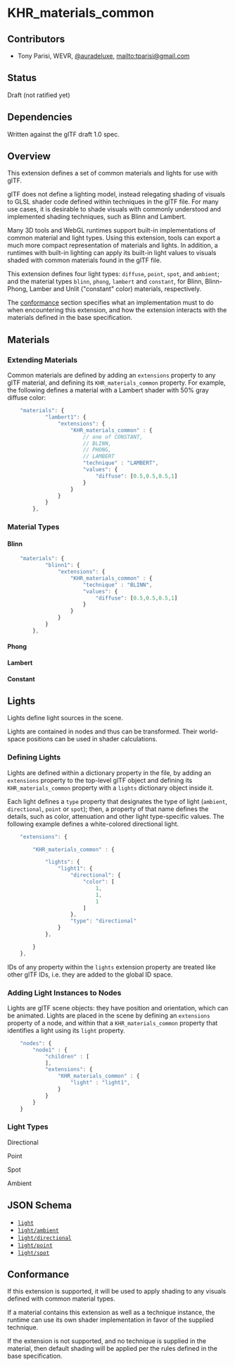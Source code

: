 # KHR\_materials\_common

## Contributors

* Tony Parisi, WEVR, [@auradeluxe](https://twitter.com/auradeluxe), <mailto:tparisi@gmail.com>

## Status

Draft (not ratified yet)

## Dependencies

Written against the glTF draft 1.0 spec.

## Overview

This extension defines a set of common materials and lights for use with glTF. 

glTF does not define a lighting model, instead relegating shading of visuals to GLSL shader code defined within techniques in the glTF file. For many use cases, it is desirable to shade visuals with commonly understood and implemented shading techniques, such as Blinn and Lambert.

Many 3D tools and WebGL runtimes support built-in implementations of common material and light types. Using this extension, tools can export a much more compact representation of materials and lights. In addition, a runtimes with built-in lighting can apply its built-in light values to visuals shaded with common materials found in the glTF file. 

This extension defines four light types: `diffuse`, `point`, `spot`, and `ambient`; and the material types `blinn`, `phong`, `lambert` and `constant`, for Blinn, Blinn-Phong, Lamber and Unlit ("constant" color) materials, respectively.

The [conformance](#conformance) section specifies what an implementation must to do when encountering this extension, and how the extension interacts with the materials defined in the base specification.

## Materials

### Extending Materials

Common materials are defined by adding an `extensions` property to any glTF material, and defining its `KHR_materials_common` property. For example, the following defines a material with a Lambert shader with 50% gray diffuse color:

```javascript
    "materials": {
            "lambert1": {
                "extensions": {
                    "KHR_materials_common" : {
                        // one of CONSTANT,
                        // BLINN,
                        // PHONG,
                        // LAMBERT
                        "technique" : "LAMBERT",
                        "values": {
                            "diffuse": [0.5,0.5,0.5,1]
                        }
                    }
                }
            }
        },
```

### Material Types

#### Blinn

```javascript
    "materials": {
            "blinn1": {
                "extensions": {
                    "KHR_materials_common" : {
                        "technique" : "BLINN",
                        "values": {
                            "diffuse": [0.5,0.5,0.5,1]
                        }
                    }
                }
            }
        },
```

#### Phong

#### Lambert

#### Constant


<a name="lights"></a>
## Lights

Lights define light sources in the scene.

Lights are contained in nodes and thus can be transformed. Their world-space positions can be used in shader calculations.

### Defining Lights

Lights are defined within a dictionary property in the file, by adding an `extensions` property to the top-level glTF object and defining its `KHR_materials_common` property with a `lights` dictionary object inside it. 

Each light defines a `type` property that designates the type of light (`ambient`, `directional`, `point` or `spot`); then, a property of that name defines the details, such as color, attenuation and other light type-specific values. The following example defines a white-colored directional light.


```javascript
    "extensions": {

        "KHR_materials_common" : {

            "lights": {
                "light1": {
                    "directional": {
                        "color": [
                            1,
                            1,
                            1
                        ]
                    },
                    "type": "directional"
                }
            },

        }
    },
```

IDs of any property within the `lights` extension property are treated like other glTF IDs, i.e. they are added to the global ID space.


### Adding Light Instances to Nodes

Lights are glTF scene objects: they have position and orientation, which can be animated. Lights are placed in the scene by defining an `extensions` property of a node, and within that a `KHR_materials_common` property that identifies a light using its `light` property.

```javascript
    "nodes": {
        "node1" : {
            "children" : [
            ],
            "extensions": {
                "KHR_materials_common" : {
                    "light" : "light1",
                }
            }            
        }
    }
```

### Light Types

Directional

Point

Spot

Ambient

<a name="schema"></a>
## JSON Schema

   * <a href="schema/light.schema.json">`light`</a>
   * <a href="schema/lightAmbient.schema.json">`light/ambient`</a>
   * <a href="schema/lightDirectional.schema.json">`light/directional`</a>
   * <a href="schema/lightPoint.schema.json">`light/point`</a>
   * <a href="schema/lightSpot.schema.json">`light/spot`</a>


<a name="conformance"></a>
## Conformance

If this extension is supported, it will be used to apply shading to any visuals defined with common material types. 

If a material contains this extension as well as a technique instance, the runtime can use its own shader implementation in favor of the supplied technique. 

If the extension is not supported, and no technique is supplied in the material, then default shading will be applied per the rules defined in the base specification. 

